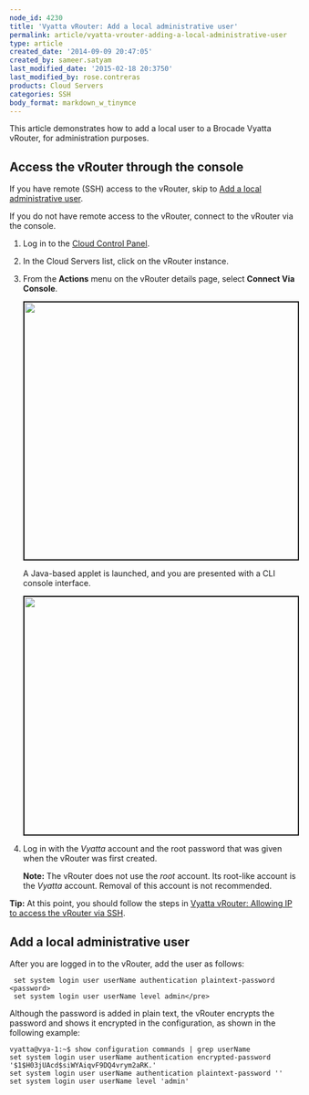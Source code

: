 ```yaml
---
node_id: 4230
title: 'Vyatta vRouter: Add a local administrative user'
permalink: article/vyatta-vrouter-adding-a-local-administrative-user
type: article
created_date: '2014-09-09 20:47:05'
created_by: sameer.satyam
last_modified_date: '2015-02-18 20:3750'
last_modified_by: rose.contreras
products: Cloud Servers
categories: SSH
body_format: markdown_w_tinymce
---
```


This article demonstrates how to add a local user to a Brocade Vyatta vRouter, for administration purposes.

## Access the vRouter through the console

If you have remote (SSH) access to the vRouter, skip to <a href="#localadmin">Add a local administrative user</a>.

If you do not have remote access to the vRouter, connect to the vRouter via the console. 

1.	Log in to the [Cloud Control Panel](https://mycloud.rackspace.com).

2.	In the Cloud Servers list, click on the vRouter instance.

3.	From the **Actions** menu on the vRouter details page, select **Connect Via Console**.

    <img src="/knowledge_center/sites/default/files/field/image/880-1_0.png" alt="" width="808" height="451" border="2" />

    A Java-based applet is launched, and you are presented with a CLI console interface.

    <img src="/knowledge_center/sites/default/files/field/image/880-2.png" width="659" height="417" alt="" border="2"  />

4.	Log in with the *Vyatta* account and the root password that was given when the vRouter was first created.

    **Note:** The vRouter does not use the *root* account. Its root-like account is the *Vyatta* account. Removal of this account is not recommended.

**Tip:** At this point, you should follow the steps in [Vyatta vRouter: Allowing IP to access the vRouter via SSH](https://www.rackspace.com/knowledge_center/article/vyatta-vrouter-allow-an-ip-address-to-access-the-vrouter-via-ssh).


<a id="localadmin"></a>
## Add a local administrative user

After you are logged in to the vRouter, add the user as follows:

	 set system login user userName authentication plaintext-password <password>
	 set system login user userName level admin</pre>


Although the password is added in plain text, the vRouter encrypts the password and shows it encrypted in the configuration, as shown in the following example:

    vyatta@vya-1:~$ show configuration commands | grep userName
	set system login user userName authentication encrypted-password '$1$H03jUAcd$siWYAiqvF9DQ4vrym2aRK.'
	set system login user userName authentication plaintext-password ''
	set system login user userName level 'admin'
